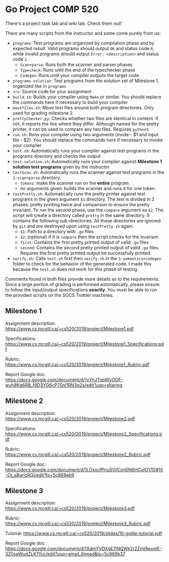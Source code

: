 # Go Project COMP 520
There's a project task tab and wiki tab. Check them out!

There are many scripts from the instructor and some come purely from us:

* `programs`: Test programs are organized by compilation phase and by expected result. Valid programs should output `OK` and status code `0`, while invalid programs should output `Error: <description>` and status code `1`.
  * `Scan+parse`: Runs both the scanner and parser phases
  * `Typecheck`: Runs until the end of the typechecker phase
  * `Codegen`: Runs until your compiler outputs the target code
* `programs-solution`: Test programs from the solution set of Milestone 1, organized like in `programs`
* `src`: Source code for your assignment
* `build.sh`: Builds your compiler using `Make` or similar. You should replace the commands here if necessary to build your compiler
* `movefiles.sh`: Move test files around both program directories. Only used for grading milestone 2.
* `prettyChecker.py`: Checks whether two files are identical in content. If not, it reports the line where they differ. Although named for the pretty printer, it can be used to compare any two files. Requires `python3`.
* `run.sh`: Runs your compiler using two arguments (mode - $1 and input file - $2). You should replace the commands here if necessary to invoke your compiler
* `test.sh`: Automatically runs your compiler against test programs in the programs directory and checks the output
* `test-solution.sh`: Automatically runs your compiler against **Milestone 1 solution test programs** given by the instructor
* `testScan.sh`: Automatically runs the scanner against test programs in the `1-scan+parse` directory. 
  * `tokens`: make the scanner run on the **entire** program. 
  * no arguments given: builds the scanner and runs it for one token.
* `testPretty.sh`: Automatically runs the pretty printer against test programs in the given argument `$1` directory. The test is divided in 2 phases: pretty printing twice and comparison to ensure the pretty invariant. To run the second phase, use the `compare` argument as `$2`. The script will create a directory called `pretty` in the same directory. It contains the following sub-directories. All these directories are ignored by `git` and are destroyed upon using `testPretty.sh` again.
  * `$1`: Path to a directory with `.go` files
  * `$2`: (optional) if it is `compare` then the script checks for the invariant
  * `first`: Contains the first pretty printed output of valid `.go` files
  * `second`: Contains the second pretty printed output of valid `.go` files. Requires the first pretty printed output be successfully printed.
* `verify.sh`: Calls `test.sh` first then `verify.sh` in the `3-semantics+codegen` folder to check for the behavior of the generated code. I made this because the `test.sh` does not work for this phase of testing.

Comments found in both files provide more details as to the requirements. Since a large portion of grading is performed automatically, please ensure to follow the input/output specifications **exactly**. You must be able to run the provided scripts on the SOCS Trottier machines.

## Milestone 1
Assignment description: https://www.cs.mcgill.ca/~cs520/2019/project/Milestone1.pdf

Specifications: https://www.cs.mcgill.ca/~cs520/2019/project/Milestone1_Specifications.pdf

Rubric: https://www.cs.mcgill.ca/~cs520/2019/project/Milestone1_Rubric.pdf

Report Google doc: https://docs.google.com/document/d/1vYhJTqpWyOOF-wvh8Kg6RB_f8D3YG6cP70nl1RN3q2s/edit?usp=sharing

## Milestone 2
Assignment description: https://www.cs.mcgill.ca/~cs520/2019/project/Milestone2.pdf

Specifications: https://www.cs.mcgill.ca/~cs520/2019/project/Milestone2_Specifications.pdf

Rubric: https://www.cs.mcgill.ca/~cs520/2019/project/Milestone2_Rubric.pdf

Report Google doc: https://docs.google.com/document/d/1LOxscfPnuSVjlCml0N6HCuIO17D91X-Ot_sBorizRGI/edit?ts=5c869eb9

## Milestone 3
Assignment description: https://www.cs.mcgill.ca/~cs520/2019/project/Milestone3.pdf

Rubric: https://www.cs.mcgill.ca/~cs520/2019/project/Milestone3_Rubric.pdf

Tutorial: https://www.cs.mcgill.ca/~cs520/2019/slides/10-golite-tutorial.pdf

Report Google doc: https://docs.google.com/document/d/1XdmYVDXqE7iNQWk2r2ZnVAexotE-3Z0spWudZLKTfcc/edit?usp=gmail_thread&ts=5c969b37

